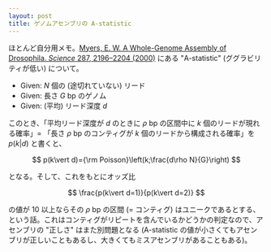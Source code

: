 ```yaml
---
layout: post
title: ゲノムアセンブリの A-statistic
---
```


ほとんど自分用メモ。[Myers, E. W. A Whole-Genome Assembly of Drosophila. *Science*  287, 2196–2204 (2000)](https://science.sciencemag.org/content/287/5461/2196) にある "A-statistic" (ググラビリティが低い) について。

* Given: $N$ 個の (途切れていない) リード
* Given: 長さ $G$ bp のゲノム
* Given: (平均) リード深度 $d$

このとき、「平均リード深度が $d$ のときに $\rho$ bp の区間中に $k$ 個のリードが現れる確率」= 「長さ $\rho$ bp のコンティグが $k$ 個のリードから構成される確率」を $p(k\vert d)$ と書くと、

$$
p(k\vert d)={\rm Poisson}\left(k;\frac{d\rho N}{G}\right)
$$

となる。そして、これをもとにオッズ比

$$
\frac{p(k\vert d=1)}{p(k\vert d=2)}
$$

の値が 10 以上ならその $\rho$ bp の区間 (= コンティグ) はユニークであるとする、という話。これはコンティグがリピートを含んでいるかどうかの判定なので、アセンブリの "正しさ" はまた別問題となる (A-statistic の値が小さくてもアセンブリが正しいこともあるし、大きくてもミスアセンブリがあることもある)。
